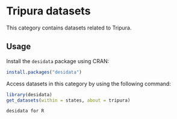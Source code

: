 
# Tripura datasets
This category contains datasets related to Tripura.
## Usage
Install the `desidata` package using CRAN:
```r
install.packages("desidata")
```
Access datasets in this category by using the following command:
```r
library(desidata)
get_datasets(within = states, about = tripura)
```
`desidata for R`
